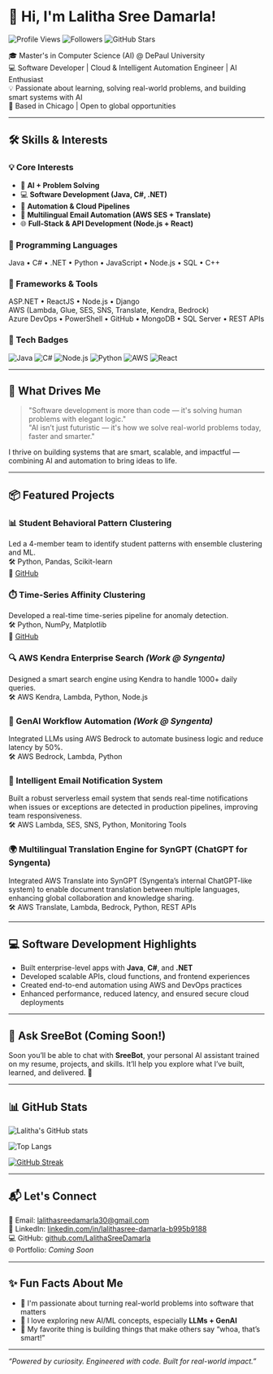 # 👋 Hi, I'm Lalitha Sree Damarla!

![Profile Views](https://komarev.com/ghpvc/?username=LalithaSreeDamarla&style=flat-square&color=blue)
![Followers](https://img.shields.io/github/followers/LalithaSreeDamarla?style=social)
![GitHub Stars](https://img.shields.io/github/stars/LalithaSreeDamarla?style=social)

🎓 Master's in Computer Science (AI) @ DePaul University  
💻 Software Developer | Cloud & Intelligent Automation Engineer | AI Enthusiast  
💡 Passionate about learning, solving real-world problems, and building smart systems with AI  
📍 Based in Chicago | Open to global opportunities

---

## 🛠️ Skills & Interests

### 💡 Core Interests  
- 🧠 **AI + Problem Solving**  
- 💻 **Software Development (Java, C#, .NET)**  
- 🔄 **Automation & Cloud Pipelines**  
- 📩 **Multilingual Email Automation (AWS SES + Translate)**  
- 🌐 **Full-Stack & API Development (Node.js + React)**

### 🧰 Programming Languages  
Java • C# • .NET • Python • JavaScript • Node.js • SQL • C++

### 🚀 Frameworks & Tools  
ASP.NET • ReactJS • Node.js • Django  
AWS (Lambda, Glue, SES, SNS, Translate, Kendra, Bedrock)  
Azure DevOps • PowerShell • GitHub • MongoDB • SQL Server • REST APIs

### 🧪 Tech Badges  
![Java](https://img.shields.io/badge/Java-ED8B00?style=for-the-badge&logo=java&logoColor=white)
![C#](https://img.shields.io/badge/C%23-239120?style=for-the-badge&logo=c-sharp&logoColor=white)
![Node.js](https://img.shields.io/badge/Node.js-339933?style=for-the-badge&logo=nodedotjs&logoColor=white)
![Python](https://img.shields.io/badge/Python-3670A0?style=for-the-badge&logo=python&logoColor=ffdd54)
![AWS](https://img.shields.io/badge/AWS-232F3E?style=for-the-badge&logo=amazon-aws&logoColor=white)
![React](https://img.shields.io/badge/React-20232A?style=for-the-badge&logo=react&logoColor=61DAFB)

---

## 🧠 What Drives Me

> "Software development is more than code — it's solving human problems with elegant logic."  
> "AI isn’t just futuristic — it's how we solve real-world problems today, faster and smarter."

I thrive on building systems that are smart, scalable, and impactful — combining AI and automation to bring ideas to life.

---

## 📦 Featured Projects

### 📊 Student Behavioral Pattern Clustering  
Led a 4-member team to identify student patterns with ensemble clustering and ML.  
🛠️ Python, Pandas, Scikit-learn  
🔗 [GitHub](https://github.com/LalithaSreeDamarla)

### ⏱️ Time-Series Affinity Clustering  
Developed a real-time time-series pipeline for anomaly detection.  
🛠️ Python, NumPy, Matplotlib  
🔗 [GitHub](https://github.com/LalithaSreeDamarla/clustering-pyqt-app)

### 🔍 AWS Kendra Enterprise Search *(Work @ Syngenta)*  
Designed a smart search engine using Kendra to handle 1000+ daily queries.  
🛠️ AWS Kendra, Lambda, Python, Node.js

### 🤖 GenAI Workflow Automation *(Work @ Syngenta)*  
Integrated LLMs using AWS Bedrock to automate business logic and reduce latency by 50%.  
🛠️ AWS Bedrock, Lambda, Python

### 📩 Intelligent Email Notification System  
Built a robust serverless email system that sends real-time notifications when issues or exceptions are detected in production pipelines, improving team responsiveness.  
🛠️ AWS Lambda, SES, SNS, Python, Monitoring Tools

### 🌍 Multilingual Translation Engine for SynGPT (ChatGPT for Syngenta)  
Integrated AWS Translate into SynGPT (Syngenta’s internal ChatGPT-like system) to enable document translation between multiple languages, enhancing global collaboration and knowledge sharing.  
🛠️ AWS Translate, Lambda, Bedrock, Python, REST APIs


---

## 💻 Software Development Highlights

- Built enterprise-level apps with **Java**, **C#**, and **.NET**
- Developed scalable APIs, cloud functions, and frontend experiences  
- Created end-to-end automation using AWS and DevOps practices  
- Enhanced performance, reduced latency, and ensured secure cloud deployments

---

## 🤖 Ask SreeBot (Coming Soon!)  
Soon you’ll be able to chat with **SreeBot**, your personal AI assistant trained on my resume, projects, and skills. It’ll help you explore what I’ve built, learned, and delivered. 💬

---

## 📊 GitHub Stats

![Lalitha's GitHub stats](https://github-readme-stats.vercel.app/api?username=LalithaSreeDamarla&show_icons=true&theme=radical&count_private=true)

![Top Langs](https://github-readme-stats.vercel.app/api/top-langs/?username=LalithaSreeDamarla&layout=compact&theme=radical)

[![GitHub Streak](https://github-readme-streak-stats.herokuapp.com?user=LalithaSreeDamarla&theme=radical)](https://git.io/streak-stats)

---

## 📬 Let's Connect

📧 Email: [lalithasreedamarla30@gmail.com](mailto:lalithasreedamarla30@gmail.com)  
💼 LinkedIn: [linkedin.com/in/lalithasree-damarla-b995b9188](https://www.linkedin.com/in/lalithasree-damarla-b995b9188)  
💻 GitHub: [github.com/LalithaSreeDamarla](https://github.com/LalithaSreeDamarla)  
🌐 Portfolio: *Coming Soon*

---

## ✨ Fun Facts About Me

- 🚀 I'm passionate about turning real-world problems into software that matters  
- 🌱 I love exploring new AI/ML concepts, especially **LLMs + GenAI**  
- 🧠 My favorite thing is building things that make others say “whoa, that’s smart!”

---

*“Powered by curiosity. Engineered with code. Built for real-world impact.”*
